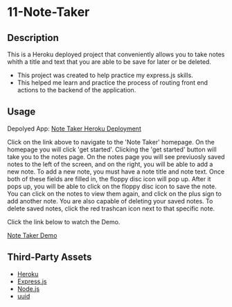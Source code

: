 # 11-Note-Taker

## Description

This is a Heroku deployed project that conveniently allows you to take notes whith a title and text that you are able to be save for later or be deleted.

- This project was created to help practice my express.js skills.
- This helped me learn and practice the process of routing front end actions to the backend of the application.

## Usage

Depolyed App: [Note Taker Heroku Deployment]()

Click on the link above to navigate to the 'Note Taker' homepage. On the homepage you will click 'get started'. Clicking the 'get started' button will take you to the notes page. On the notes page you will see previuosly saved notes to the left of the screen, and on the right, you will be able to add a new note. To add a new note, you must have a note title and note text. Once both of these fields are filled in, the floppy disc icon will pop up. After it pops up, you will be able to click on the floppy disc icon to save the note. You can click on the notes to view them again, and click on the plus sign to add another note. You are also capable of deleting your saved notes. To delete saved notes, click the red trashcan icon next to that specific note.

Click the link below to watch the Demo.

[Note Taker Demo]()

## Third-Party Assets

- [Heroku](https://www.heroku.com/)
- [Express.js](https://expressjs.com/)
- [Node.js](https://nodejs.org/en/)
- [uuid](https://github.com/uuidjs/uuid)
